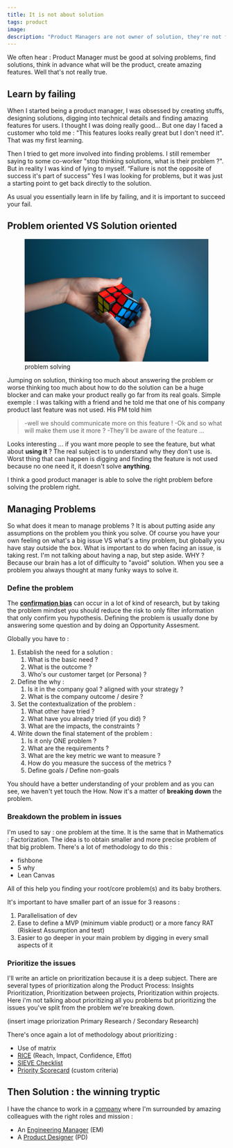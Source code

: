 ```yaml
---
title: It is not about solution
tags: product
image:
description: "Product Managers are not owner of solution, they're not finding solutions by themselves. Product manager is about managing problems. This is an article about digging your problems more than how to solve them. "
---
```


<p class="lead">We often hear : Product Manager must be good at solving problems, find solutions, think in advance what will be the product, create amazing features. Well that's not really true. </p>

## Learn by failing 

When I started being a product manager, I was obsessed by creating stuffs, designing solutions, digging into technical details and finding amazing features for users. I thought I was doing really good... But one day I faced a customer who told me : "This features looks really great but I don't need it". That was my first learning. 

Then I tried to get more involved into finding problems. I still remember saying to some co-worker "stop thinking solutions, what is their problem ?". But in reality I was kind of lying to myself. <q>Failure is not the opposite of success it's part of success</q>
Yes I was looking for problems, but it was just a starting point to get back directly to the solution. 

As usual you essentially learn in life by failing, and it is important to succeed your fail.

## Problem oriented VS Solution oriented

<figure class="extent">
    <img src="problem.jpg" data-zoomable />
    <figcaption>problem solving</figcaption>
</figure>

Jumping on solution, thinking too much about answering the problem or worse thinking too much about how to do the solution can be a huge blocker and can make your product really go far from its real goals. 
Simple exemple : I was talking with a friend and he told me that one of his company product last feature was not used. His PM told him 

> -well we should communicate more on this feature !
> -Ok and so what will make them use it more ? 
> -They'll be aware of the feature ...

Looks interesting ... if you want more people to see the feature, but what about __using it__ ? 
The real subject is to understand why they don't use is. Worst thing that can happen is digging and finding the feature is not used because no one need it, it doesn't solve __anything__. 

I think a good product manager is able to solve the right problem before solving the problem right. 

## Managing Problems

So what does it mean to manage problems ? 
It is about putting aside any assumptions on the problem you think you solve. Of course you have your own feeling on what's a big issue VS what's a tiny problem, but globally you have stay outside the box. 
What is important to do when facing an issue, is taking rest. I'm not talking about having a nap, but step aside. WHY ? Because our brain has a lot of difficulty to "avoid" solution. When you see a problem you always thought at many funky ways to solve it. 

### Define the problem

The [__confirmation bias__](https://en.wikipedia.org/wiki/Confirmation_bias) can occur in a lot of kind of research, but by taking the problem mindset you should reduce the risk to only filter information that only confirm you hypothesis. 
Defining the problem is usually done by answering some question and by doing an Opportunity Assesment. 

Globally you have to : 

1. Establish the need for a solution :
   1. What is the basic need ?
   2. What is the outcome ?
   3. Who's our customer target (or Persona) ?
2. Define the why :
   1. Is it in the company goal ? aligned with your strategy ?
   2. What is the company outcome / desire ?
3. Set the contextualization of the problem :
   1. What other have tried ?
   2. What have you already tried (if you did) ?
   3. What are the impacts, the constraints ?
4. Write down the final statement of the problem :
   1. Is it only ONE problem ?
   2. What are the requirements ?
   3. What are the key metric we want to measure ?
   4. How do you measure the success of the metrics ?
   5. Define goals / Define non-goals

You should have a better understanding of your problem and as you can see, we haven't yet touch the How. Now it's a matter of __breaking down__ the problem. 

### Breakdown the problem in issues

I'm used to say : one problem at the time. It is the same that in Mathematics : Factorization. The idea is to obtain smaller and more precise problem of that big problem. There's a lot of methodology to do this : 

* fishbone
* 5 why
* Lean Canvas 

All of this help you finding your root/core problem(s) and its baby brothers.

It's important to have smaller part of an issue for 3 reasons :
1. Parallelisation of dev
2. Ease to define a MVP (minimum viable product) or a more fancy RAT (Riskiest Assumption and test)
3. Easier to go deeper in your main problem by digging in every small aspects of it




### Prioritize the issues

I'll write an article on prioritization because it is a deep subject. There are several types of prioritization along the Product Process: Insights Prioritization, Prioritization between projects, Prioritization within projects. 
 Here i'm not talking about prioritizing all you problems but prioritizing the issues you've split from the problem we're breaking down. 

(insert image priorization Primary Research / Secondary Research)

There's once again a lot of methodology about prioritizing : 

* Use of matrix 
* [RICE](https://www.intercom.com/blog/rice-simple-prioritization-for-product-managers/) (Reach, Impact, Confidence, Effot)
* [SIEVE Checklist](https://engineering.brigad.co/how-we-prioritize-features-at-brigad-the-sieve-checklist-de8c2b18d12a)
* [Priority Scorecard](https://danielelizalde.com/product_management_scorecard/) (custom criteria)



## Then Solution : the winning tryptic 

I have the chance to work in a [company](https://heetch.com) where I'm surrounded by amazing colleagues with the right roles and mission :
* An [Engineering Manager](https://twitter.com/DavidGuyon) (EM)
* A [Product Designer](https://www.linkedin.com/in/elodiemermet/) (PD) 